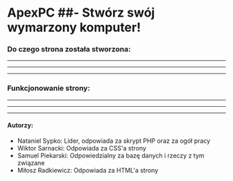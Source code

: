 # ApexPC ##- Stwórz swój wymarzony komputer!

### Do czego strona została stworzona:
-----------------------------------------
-----------------------------------------
-----------------------------------------

### Funkcjonowanie strony:
-----------------------------------------
-----------------------------------------
-----------------------------------------


#### Autorzy:
- Nataniel Sypko: Lider, odpowiada za skrypt PHP oraz za ogół pracy
- Wiktor Sarnacki: Odpowiada za CSS'a strony
- Samuel Piekarski: Odpowiedzialny za bazę danych i rzeczy z tym związane
- Miłosz Radkiewicz: Odpowiada za HTML'a strony
